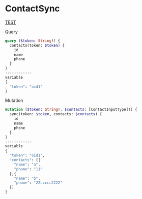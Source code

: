 # ContactSync

[TEST](http://localhost:3000/graphql)

Query
```graphql
query ($token: String!) {
  contacts(token: $token) {
    id
    name
    phone
  }
}
------------
variable
{
  "token": "oid1"
}
```
Mutation
```graphql
mutation ($token: String!, $contacts: [ContactInputType]!) {
  sync(token: $token, contacts: $contacts) {
    id
    name
    phone
  }
}
------------
variable
{
  "token": "oid1",
  "contacts": [{
    "name": "a",
    "phone": "11"
  },{
    "name": "b",
    "phone": "22ccccc2222"
  }]
}
```